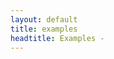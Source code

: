 ```yaml
---
layout: default
title: examples
headtitle: Examples -
---
```


<script type="syntaxhighlighter" class="brush: scala">
<![CDATA[
package org.squeryl.demos;

import org.squeryl.PrimitiveTypeMode._
import org.squeryl.adapters.H2Adapter
import org.squeryl.{Session, KeyedEntity, Schema}

// The root object of the schema. Inheriting KeyedEntity[T] is not mandatory
// it just makes primary key methods available (delete and lookup) on tables.
class MusicDbObject extends KeyedEntity[Long] {
  var id: Long = 0
}

class Artist(var name:String) extends MusicDbObject {

  // this returns a Query[Song] which is also an Iterable[Song]:
  def songs = from(MusicDb.songs)(s => where(s.artistId === id) select(s))

  def newSong(title: String, filePath: Option[String]) =
    MusicDb.songs.insert(new Song(title, id, filePath))
}

// Option[] members are mapped to nullable database columns,
// otherwise they have a NOT NULL constraint.
class Song(var title: String, var artistId: Long, var filePath: Option[String]) extends MusicDbObject {

  // IMPORTANT: currently classes with Option[] members **must** provide a zero arg
  // constructor where every Option[T] member gets initialized with Some(t:T).
  // or else Squeryl will not be able to reflect the type of the field, and an exception will
  // be thrown at table instantiation time.
  def this() = this(“”, 0, Some(“”))

  // the schema can be imported in the scope, to lighten the syntax:
  import MusicDb._

  // An alternative (shorter) syntax for single table queries:
  def artist = artists.where(a => a.id === artistId).single

  // Another alternative for lookup by primary key, since Artist is a
  // KeyedEntity[Long], it’s table has a lookup[Long](k: Long)
  // method available:
  def lookupArtist = artists.lookup(artistId)
}

class Playlist(var name: String, var path: String) extends MusicDbObject {

  import MusicDb._

  // a two table join:
  def songsInPlaylistOrder = from(playlistElements, songs)((ple, s) =>
    where(ple.playlistId = id and ple.songId = s.id) 
    select(s) 
    orderBy(ple.songNumber asc))

  def addSong(s: Song) = {

    // Note how this query can be implicitly converted to an Int since it returns
    // at most one row, this applies to all single column aggregate queries with no groupBy clause.
    // The nvl function in this example changed the return type to Int, from
    // Option[Int], since the ‘max’ function (like all aggregates, ‘count’ being the only exception).
    val nextSongNumber: Int =
      from(playlistElements)(ple =>
        where(ple.playlistId === id)
        compute(nvl(max(ple.songNumber), 0)))

    playlistElements.insert(new PlaylistElement(nextSongNumber, id, s.id))
  }

  // New concept: a group query with aggregate functions return GroupWithMeasures[K,M]
  // where K and M are tuples whose members correspond to the group by list and compute list
  // respectively.
  private def _songCountByArtistId =
    from(artists, songs)((a,s) =>
      where(a.id === s.artistId)
      groupBy(a.id)
      compute(count))

  // Queries are nestable just as they would in SQL
  def songCountForAllArtists =
    from(_songCountByArtistId, artists)((sca,a) =>
      where(sca.key === a.id)
      select((a, sca.measures)))

  // Unlike SQL, a function that returns a query can be nested
  // as if it were a query, notice the nesting of ‘songsOf’
  // allowing DRY persistence layers as reuse is enhanced.
  def latestSongFrom(artistId: Long) =
    from(songsOf(artistId))(s =>
      select(s)
      orderBy(s.id desc)
    ).headOption

  def songsOf(artistId: Long) =
    from(playlistElements, songs)((ple,s) =>
      where(id = ple.playlistId and ple.songId = s.id and s.artistId === artistId)
      select(s))
}

class PlaylistElement(var songNumber: Int, var playlistId: Long, var songId: Long)

object MusicDb extends Schema {
  val songs = table[Song]
  val artists = table[Artist]
  val playlists = table[Playlist]
  val playlistElements = table[PlaylistElement]
}

object KickTheTires {

  import MusicDb._

  //A Squeryl session is a thin wrapper over a JDBC connection:
  Class.forName(“org.h2.Driver”);
  val session = Session.create(
    java.sql.DriverManager.getConnection(“jdbc:h2:\~/test”, “sa”, “”),
    //Currently there are adapters for Oracle, Postgres, MySQL and H2:
    new H2Adapter
  )

  try {
    session.work {
      // database access code goes here
      test
      session.connection.commit
    }
  } catch {
    case e:Exception => session.connection.rollback
  }

  def test = {
    val herbyHancock = artists.insert(new Artist(“Herby Hancock”))
    val ponchoSanchez = artists.insert(new Artist(“Poncho Sanchez”))
    val mongoSantaMaria = artists.insert(new Artist(“Mongo Santa Maria”))

    val watermelonMan = herbyHancock.newSong(“Watermelon Man”, None)
    val besameMama = mongoSantaMaria.newSong(“Besame Mama”, Some(“c:/MyMusic/besameMama.flac”))
    val freedomSound = ponchoSanchez.newSong(“Freedom Sound”, None)
  }
}
]]>
</script>
